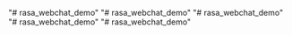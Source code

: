 "# rasa_webchat_demo" 
"# rasa_webchat_demo" 
"# rasa_webchat_demo" 
"# rasa_webchat_demo" 
"# rasa_webchat_demo" 
